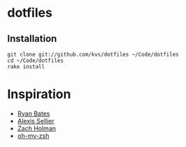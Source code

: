 dotfiles
========

Installation
------------

    git clone git://github.com/kvs/dotfiles ~/Code/dotfiles
    cd ~/Code/dotfiles
    rake install

Inspiration
===========
* [Ryan Bates](http://github/ryanb/dotfiles)
* [Alexis Sellier](http://github.com/cloudhead/dotfiles)
* [Zach Holman](http://github.com/holman/dotfiles)
* [oh-my-zsh](http://github.com/robbyrussell/oh-my-zsh)
